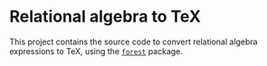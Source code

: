 # Relational algebra to TeX

This project contains the source code to convert relational algebra expressions to TeX, using the [`forest`](https://www.ctan.org/pkg/forest) package.
